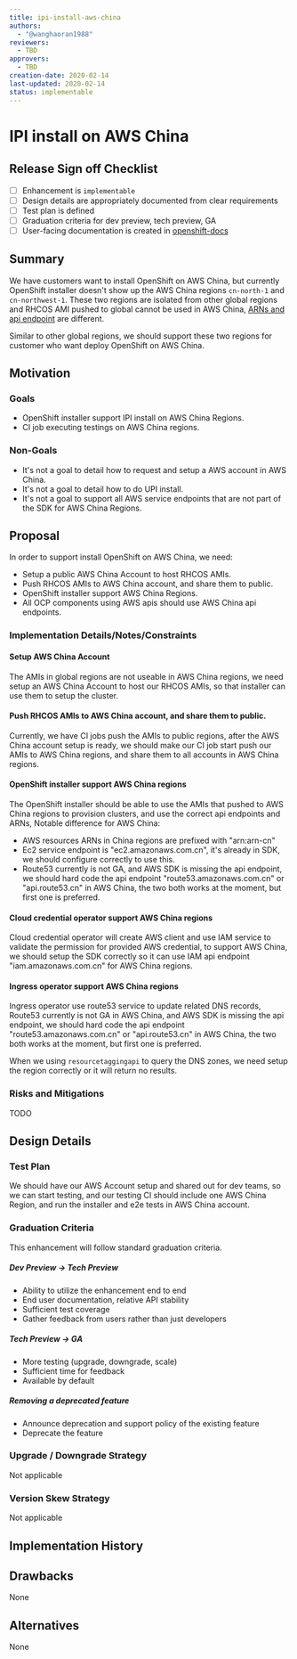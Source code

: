 ```yaml
---
title: ipi-install-aws-china
authors:
  - "@wanghaoran1988"
reviewers:
  - TBD
approvers:
  - TBD
creation-date: 2020-02-14
last-updated: 2020-02-14
status: implementable
---
```


# IPI install on AWS China

## Release Sign off Checklist

- [ ] Enhancement is `implementable`
- [ ] Design details are appropriately documented from clear requirements
- [ ] Test plan is defined
- [ ] Graduation criteria for dev preview, tech preview, GA
- [ ] User-facing documentation is created in [openshift-docs](https://github.com/openshift/openshift-docs/)

## Summary

We have customers want to install OpenShift on AWS China, but currently
OpenShift installer doesn't show up the AWS China regions `cn-north-1` and `cn-northwest-1`.
These two regions are isolated from other global regions and RHCOS AMI pushed to global cannot
be used in AWS China, [ARNs and api endpoint](https://docs.amazonaws.cn/en_us/aws/latest/userguide/endpoints-arns.html) are different.

Similar to other global regions, we should support these two regions for customer who want deploy
OpenShift on AWS China.

## Motivation

### Goals

* OpenShift installer support IPI install on AWS China Regions.
* CI job executing testings on AWS China regions.

### Non-Goals

* It's not a goal to detail how to request and setup a AWS account in AWS China.
* It's not a goal to detail how to do UPI install.
* It's not a goal to support all AWS service endpoints that are not part of the SDK for AWS China Regions.

## Proposal

In order to support install OpenShift on AWS China, we need:

* Setup a public AWS China Account to host RHCOS AMIs.
* Push RHCOS AMIs to AWS China account, and share them to public.
* OpenShift installer support AWS China Regions.
* All OCP components using AWS apis should use AWS China api endpoints.

### Implementation Details/Notes/Constraints

#### Setup AWS China Account

The AMIs in global regions are not useable in AWS China regions, we need setup an AWS China Account to host our RHCOS AMIs, so that installer can use them to setup the cluster.

#### Push RHCOS AMIs to AWS China account, and share them to public.

Currently, we have CI jobs push the AMIs to public regions, after the AWS China account setup is ready, we should make our CI job start push our AMIs to AWS China regions, and share them to all accounts in AWS China regions.

#### OpenShift installer support AWS China regions

The OpenShift installer should be able to use the AMIs that pushed to AWS China regions to provision clusters, and use the correct api endpoints and ARNs, Notable difference for AWS China:

* AWS resources ARNs in China regions are prefixed with "arn:arn-cn"
* Ec2 service endpoint is "ec2.amazonaws.com.cn", it's already in SDK, we should configure correctly to use this.
* Route53 currently is not GA, and AWS SDK is missing the api endpoint, we should hard code the api endpoint "route53.amazonaws.com.cn" or "api.route53.cn" in AWS China, the two both works at the moment, but first one is preferred.

#### Cloud credential operator support AWS China regions

Cloud credential operator will create AWS client and use IAM service to validate the permission for provided AWS credential, to support AWS China, we should setup the SDK correctly so it can use IAM api endpoint "iam.amazonaws.com.cn" for AWS China regions.

#### Ingress operator support AWS China regions

Ingress operator use route53 service to update related DNS records, Route53 currently is not GA in AWS China, and AWS SDK is missing the api endpoint, we should hard code the api endpoint "route53.amazonaws.com.cn" or "api.route53.cn" in AWS China, the two both works at the moment, but first one is preferred.

When we using `resourcetaggingapi` to query the DNS zones, we need setup the region correctly or it will return no results.

### Risks and Mitigations

TODO

## Design Details

### Test Plan

We should have our AWS Account setup and shared out for dev teams, so we can start testing, and our testing CI should include one AWS China Region, and run the installer and e2e tests in AWS China account.

### Graduation Criteria

This enhancement will follow standard graduation criteria.

##### Dev Preview -> Tech Preview

- Ability to utilize the enhancement end to end
- End user documentation, relative API stability
- Sufficient test coverage
- Gather feedback from users rather than just developers

##### Tech Preview -> GA

- More testing (upgrade, downgrade, scale)
- Sufficient time for feedback
- Available by default

##### Removing a deprecated feature

- Announce deprecation and support policy of the existing feature
- Deprecate the feature

### Upgrade / Downgrade Strategy

Not applicable

### Version Skew Strategy

Not applicable

## Implementation History

## Drawbacks

None

## Alternatives

None
